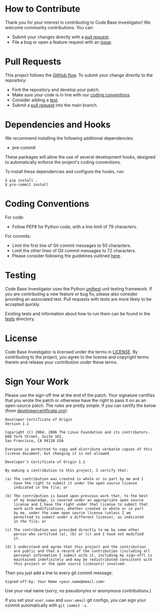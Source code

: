 # How to Contribute

Thank you for your interest in contributing to Code Base Investigator! We
welcome community contributions. You can:

- Submit your changes directly with a [pull request][1].
- File a bug or open a feature request with an [issue][2].

[1]: https://github.com/intel/code-base-investigator/pulls
[2]: https://github.com/intel/code-base-investigator/issues

# Pull Requests

This project follows the [GitHub flow][3]. To submit your change directly to
the repository:

- Fork the repository and develop your patch.
- Make sure your code is in line with our [coding conventions][4].
- Consider adding a [test][5].
- Submit a [pull request][6] into the main branch.

[3]: https://guides.github.com/introduction/flow/index.html
[4]: #coding-conventions
[5]: #testing
[6]: https://docs.github.com/en/free-pro-team@latest/github/collaborating-with-issues-and-pull-requests/creating-a-pull-request

# Dependencies and Hooks

We recommend installing the following additional dependencies:

- pre-commit

These packages will allow the use of several development hooks, designed to
automatically enforce the project's coding conventions.

To install these dependencies and configure the hooks, run:

    $ pip install .
    $ pre-commit install

# Coding Conventions

For code:
- Follow PEP8 for Python code, with a line limit of 79 characters.

For commits:
- Limit the first line of Git commit messages to 50 characters.
- Limit the other lines of Git commit messages to 72 characters.
- Please consider following the guidelines outlined [here][7].

[7]: https://cbea.ms/git-commit/

# Testing

Code Base Investigator uses the Python [unittest][8] unit testing framework.
If you are contributing a new feature or bug fix, please also consider
providing an associated test. Pull requests with tests are more likely to be
accepted quickly.

Existing tests and information about how to run them can be found in the
[tests](tests) directory.

[8]: https://docs.python.org/3/library/unittest.html

# License

Code Base Investigator is licensed under the terms in [LICENSE](LICENSE). By
contributing to the project, you agree to the license and copyright terms
therein and release your contribution under these terms.

# Sign Your Work

Please use the sign-off line at the end of the patch. Your signature certifies
that you wrote the patch or otherwise have the right to pass it on as an
open-source patch. The rules are pretty simple: if you can certify
the below (from [developercertificate.org](http://developercertificate.org/)):

```
Developer Certificate of Origin
Version 1.1

Copyright (C) 2004, 2006 The Linux Foundation and its contributors.
660 York Street, Suite 102,
San Francisco, CA 94110 USA

Everyone is permitted to copy and distribute verbatim copies of this
license document, but changing it is not allowed.

Developer's Certificate of Origin 1.1

By making a contribution to this project, I certify that:

(a) The contribution was created in whole or in part by me and I
    have the right to submit it under the open source license
    indicated in the file; or

(b) The contribution is based upon previous work that, to the best
    of my knowledge, is covered under an appropriate open source
    license and I have the right under that license to submit that
    work with modifications, whether created in whole or in part
    by me, under the same open source license (unless I am
    permitted to submit under a different license), as indicated
    in the file; or

(c) The contribution was provided directly to me by some other
    person who certified (a), (b) or (c) and I have not modified
    it.

(d) I understand and agree that this project and the contribution
    are public and that a record of the contribution (including all
    personal information I submit with it, including my sign-off) is
    maintained indefinitely and may be redistributed consistent with
    this project or the open source license(s) involved.
```

Then you just add a line to every git commit message:

    Signed-off-by: Your Name <your.name@email.com>

Use your real name (sorry, no pseudonyms or anonymous contributions.)

If you set your `user.name` and `user.email` git configs, you can sign your
commit automatically with `git commit -s`.
